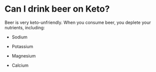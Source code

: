 # Can I drink beer on Keto?

Beer is very keto-unfriendly. When you consume beer, you deplete your nutrients, including:

- Sodium

- Potassium

- Magnesium

- Calcium